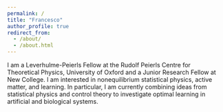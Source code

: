 ```yaml
---
permalink: /
title: "Francesco"
author_profile: true
redirect_from: 
  - /about/
  - /about.html
---
```


I am a Leverhulme-Peierls Fellow at the Rudolf Peierls Centre for Theoretical Physics, University of Oxford and a Junior Research Fellow at New College. I am interested in nonequilibrium statistical physics, active matter, and learning. In particular, I am currently combining ideas from statistical physics and control theory to investigate optimal learning in artificial and biological systems.


